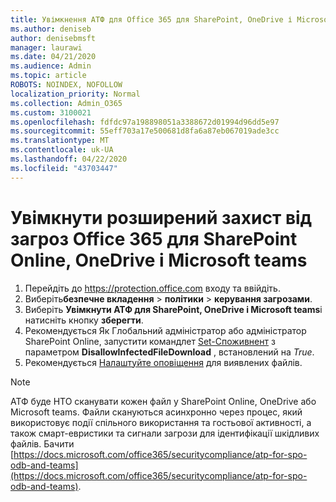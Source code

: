 ```yaml
---
title: Увімкнення АТФ для Office 365 для SharePoint, OneDrive і Microsoft teams
ms.author: deniseb
author: denisebmsft
manager: laurawi
ms.date: 04/21/2020
ms.audience: Admin
ms.topic: article
ROBOTS: NOINDEX, NOFOLLOW
localization_priority: Normal
ms.collection: Admin_O365
ms.custom: 3100021
ms.openlocfilehash: fdfdc97a198898051a3388672d01994d96dd5e97
ms.sourcegitcommit: 55eff703a17e500681d8fa6a87eb067019ade3cc
ms.translationtype: MT
ms.contentlocale: uk-UA
ms.lasthandoff: 04/22/2020
ms.locfileid: "43703447"
---
```

# <a name="enable-office-365-advanced-threat-protection-for-sharepoint-online-onedrive-and-microsoft-teams"></a>Увімкнути розширений захист від загроз Office 365 для SharePoint Online, OneDrive і Microsoft teams

1. Перейдіть до https://protection.office.com входу та ввійдіть.
2. Виберіть**безпечне вкладення** > **політики** >  **керування загрозами**.
3. Виберіть **Увімкнути АТФ для SharePoint, OneDrive і Microsoft teams**і натисніть кнопку **зберегти**.
4. Рекомендується Як Глобальний адміністратор або адміністратор SharePoint Online, запустити командлет [Set-Споживнент](https://docs.microsoft.com/powershell/module/sharepoint-online/Set-SPOTenant?view=sharepoint-ps) з параметром **DisallowInfectedFileDownload** , встановлений на *True*.
5. Рекомендується [Налаштуйте оповіщення](https://docs.microsoft.com/office365/securitycompliance/turn-on-atp-for-spo-odb-and-teams#set-up-alerts-for-detected-files) для виявлених файлів.

> [!NOTE]
> АТФ буде НТО сканувати кожен файл у SharePoint Online, OneDrive або Microsoft teams. Файли скануються асинхронно через процес, який використовує події спільного використання та гостьової активності, а також смарт-евристики та сигнали загрози для ідентифікації шкідливих файлів. Бачити [https://docs.microsoft.com/office365/securitycompliance/atp-for-spo-odb-and-teams](https://docs.microsoft.com/office365/securitycompliance/atp-for-spo-odb-and-teams).